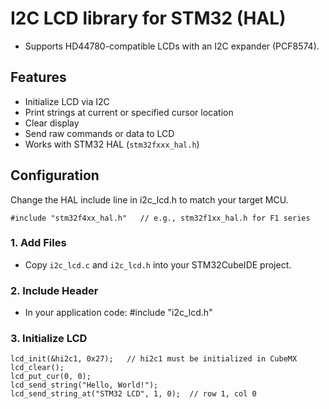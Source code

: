 # I2C LCD library for STM32 (HAL)
- Supports HD44780-compatible LCDs with an I2C expander (PCF8574).

## Features
- Initialize LCD via I2C
- Print strings at current or specified cursor location
- Clear display
- Send raw commands or data to LCD
- Works with STM32 HAL (`stm32fxxx_hal.h`)

## Configuration
Change the HAL include line in i2c_lcd.h to match your target MCU.

	#include "stm32f4xx_hal.h"   // e.g., stm32f1xx_hal.h for F1 series

### 1. Add Files
- Copy `i2c_lcd.c` and `i2c_lcd.h` into your STM32CubeIDE project.

### 2. Include Header
- In your application code:  #include "i2c_lcd.h"


### 3. Initialize LCD

	lcd_init(&hi2c1, 0x27);   // hi2c1 must be initialized in CubeMX
	lcd_clear();
	lcd_put_cur(0, 0);
	lcd_send_string("Hello, World!");
	lcd_send_string_at("STM32 LCD", 1, 0);  // row 1, col 0
